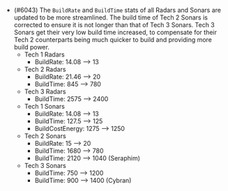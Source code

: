 - (#6043) The `BuildRate` and `BuildTime` stats of all Radars and Sonars are updated to be more streamlined. The build time of Tech 2 Sonars is corrected to ensure it is not longer than that of Tech 3 Sonars. Tech 3 Sonars get their very low build time increased, to compensate for their Tech 2 counterparts being much quicker to build and providing more build power.
  - Tech 1 Radars
    - BuildRate: 14.08 --> 13
  - Tech 2 Radars
    - BuildRate: 21.46 --> 20
    - BuildTime: 845 --> 780
  - Tech 3 Radars
    - BuildTime: 2575 --> 2400
  - Tech 1 Sonars
    - BuildRate: 14.08 --> 13
    - BuildTime: 127.5 --> 125
    - BuildCostEnergy: 1275 --> 1250
  - Tech 2 Sonars
    - BuildRate: 15 --> 20
    - BuildTime: 1680 --> 780
    - BuildTime: 2120 --> 1040 (Seraphim)
  - Tech 3 Sonars
    - BuildTime: 750 --> 1200
    - BuildTime: 900 --> 1400 (Cybran)
